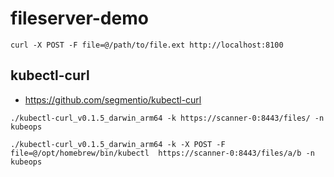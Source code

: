 # fileserver-demo

```
curl -X POST -F file=@/path/to/file.ext http://localhost:8100
```

## kubectl-curl

- https://github.com/segmentio/kubectl-curl

```
./kubectl-curl_v0.1.5_darwin_arm64 -k https://scanner-0:8443/files/ -n kubeops

./kubectl-curl_v0.1.5_darwin_arm64 -k -X POST -F file=@/opt/homebrew/bin/kubectl  https://scanner-0:8443/files/a/b -n kubeops
```
